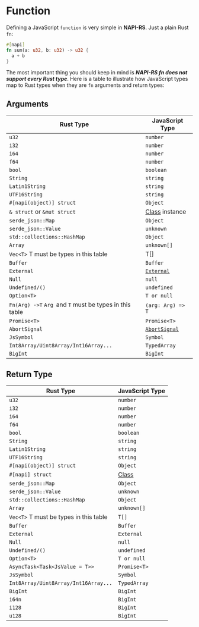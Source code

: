 ---
---

# Function

Defining a JavaScript `function` is very simple in **NAPI-RS**. Just a plain Rust `fn`:

```rust filename="lib.rs"
#[napi]
fn sum(a: u32, b: u32) -> u32 {
  a + b
}
```

The most important thing you should keep in mind is **_NAPI-RS fn does not support every Rust type_**. Here is a table to illustrate how JavaScript types map to Rust types when they are `fn` arguments and return types:

## Arguments

| Rust Type                                               | JavaScript Type                                                               |
| ------------------------------------------------------- | ----------------------------------------------------------------------------- |
| `u32`                                                   | `number`                                                                      |
| `i32`                                                   | `number`                                                                      |
| `i64`                                                   | `number`                                                                      |
| `f64`                                                   | `number`                                                                      |
| `bool`                                                  | `boolean`                                                                     |
| `String`                                                | `string`                                                                      |
| `Latin1String`                                          | `string`                                                                      |
| `UTF16String`                                           | `string`                                                                      |
| `#[napi(object)] struct`                                | `Object`                                                                      |
| `& struct` or `&mut struct`                             | [Class](./class) instance                                                     |
| `serde_json::Map`                                       | `Object`                                                                      |
| `serde_json::Value`                                     | `unknown`                                                                     |
| `std::collections::HashMap`                             | `Object`                                                                      |
| `Array`                                                 | `unknown[]`                                                                   |
| `Vec<T>` T must be types in this table                  | T[]                                                                           |
| `Buffer`                                                | `Buffer`                                                                      |
| `External`                                              | [`External`](https://nodejs.org/api/n-api.html#napi_create_external)          |
| `Null`                                                  | `null`                                                                        |
| `Undefined/()`                                          | `undefined`                                                                   |
| `Option<T>`                                             | `T or null`                                                                   |
| `Fn(Arg) ->T` `Arg `and `T` must be types in this table | `(arg: Arg) => T`                                                             |
| `Promise<T>`                                            | `Promise<T>`                                                                  |
| `AbortSignal`                                           | [`AbortSignal`](https://developer.mozilla.org/en-US/docs/Web/API/AbortSignal) |
| `JsSymbol`                                              | `Symbol`                                                                      |
| `Int8Array/Uint8Array/Int16Array...`                    | `TypedArray`                                                                  |
| `BigInt`                                                | `BigInt`                                                                      |

## Return Type

| Rust Type                              | JavaScript Type  |
| -------------------------------------- | ---------------- |
| `u32`                                  | `number`         |
| `i32`                                  | `number`         |
| `i64`                                  | `number`         |
| `f64`                                  | `number`         |
| `bool`                                 | `boolean`        |
| `String`                               | `string`         |
| `Latin1String`                         | `string`         |
| `UTF16String`                          | `string`         |
| `#[napi(object)] struct`               | `Object`         |
| `#[napi] struct`                       | [Class](./class) |
| `serde_json::Map`                      | `Object`         |
| `serde_json::Value`                    | `unknown`        |
| `std::collections::HashMap`            | `Object`         |
| `Array`                                | `unknown[]`      |
| `Vec<T>` T must be types in this table | `T[]`            |
| `Buffer`                               | `Buffer`         |
| `External`                             | `External`       |
| `Null`                                 | `null`           |
| `Undefined/()`                         | `undefined`      |
| `Option<T>`                            | `T or null`      |
| `AsyncTask<Task<JsValue = T>>`         | `Promise<T>`     |
| `JsSymbol`                             | `Symbol`         |
| `Int8Array/Uint8Array/Int16Array...`   | `TypedArray`     |
| `BigInt`                               | `BigInt`         |
| `i64n`                                 | `BigInt`         |
| `i128`                                 | `BigInt`         |
| `u128`                                 | `BigInt`         |
